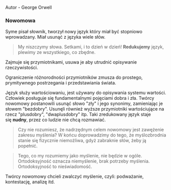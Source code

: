 Autor - George Orwell

### Nowomowa
Syme pisał słownik, tworzył nowy język który miał być stopniowo wprowadzany. Miał usunąć z języka wiele słów.
> My niszczymy słowa. Setkami, i to dzień w dzień! **Redukujemy** język, plewimy ze wszystkiego, co zbędne.

Zajmuje się przymiotnikami, usuwa je aby utrudnić opisywanie rzeczywistości.

Ograniczenie różnorodności przymiotników zmusza do prostego, prymitywnego postrzegania i przedstawiania świata.

Język służy wartościowaniu, jest używany do opisywania systemu wartości. Człowiek posługuje się fundamentalnymi pojęciami dobra i zła. Twórcy nowomowy postanowili usunąć słowo "zły" i jego synonimy, zamieniając je słowem "bezdobry". Usunęli również wyższe przymiotniki wartościujące na rzecz "plusdobry", "dwaplusdobry" itp.
Taki zredukowany język staje się **nudny**, przez co ludzie nie chcą rozmawiać.
> Czy nie rozumiesz, że nadrzędnym celem nowomowy jest zawężenie zakresu myślenia? W końcu doprowadzimy do tego, że myślozbrodnia stanie się fizycznie niemożliwa, gdyż zabraknie słów, żeby ją popełnić.

> Tego, co my rozumiemy jako myślenie, nie będzie w ogóle. Ortodoksyjność oznacza niemyślenie, brak potrzeby myślenia. Ortodoksyjność to nieświadomość.

Twórcy nowomowy chcieli zwalczyć myślenie, czyli: podważanie, kontestację, analizę itd.